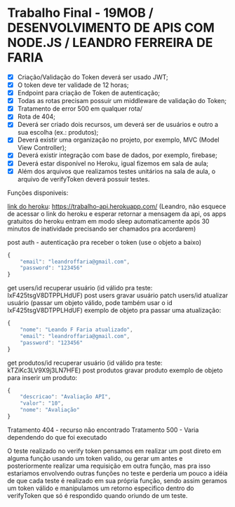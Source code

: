# Trabalho Final - 19MOB / DESENVOLVIMENTO DE APIS COM NODE.JS / LEANDRO FERREIRA DE FARIA

- [x]  Criação/Validação do Token deverá ser usado JWT;
- [x]  O token deve ter validade de 12 horas;
- [x]  Endpoint para criação de Token de autenticação;
- [x]  Todas as rotas precisam possuir um middleware de validação do Token;
- [x]  Tratamento de error 500 em qualquer rota/
- [x]  Rota de 404;
- [x]  Deverá ser criado dois recursos, um deverá ser de usuários e outro a sua escolha (ex.: produtos);
- [x]  Deverá existir uma organização no projeto, por exemplo, MVC (Model View Controller);
- [x]  Deverá existir integração com base de dados, por exemplo, firebase;
- [x]  Deverá estar disponível no Heroku, igual fizemos em sala de aula;
- [x]  Além dos arquivos que realizamos testes unitários na sala de aula, o arquivo de verifyToken deverá possuir testes.

Funções disponiveis:

[link do heroku](https://trabalho-api.herokuapp.com/): https://trabalho-api.herokuapp.com/
(Leandro, não esquece de acessar o link do heroku e esperar retornar a mensagem da api, os apps gratuitos do heroku entram em modo sleep automaticamente após 30 minutos de inatividade precisando ser chamados pra acordarem)
    
post auth - autenticação pra receber o token (use o objeto a baixo)

```javascript
{
    "email": "leandroffaria@gmail.com",
    "password": "123456"
}
```
get   users/id recuperar usuário (id válido pra teste: IxF425tsgV8DTPPLHdUF)
post  users    gravar usuário
patch users/id atualizar usuário (passar um objeto válido, pode também usar o id IxF425tsgV8DTPPLHdUF)
exemplo de objeto pra passar uma atualização:
```javascript
{
    "nome": "Leando F Faria atualizado",
    "email": "leandroffaria@gmail.com",
    "password": "123456"
}
```
get   produtos/id recuperar usuário (id válido pra teste: kTZiKc3LV9X9j3LN7HFE)
post  produtos    gravar produto
exemplo de objeto para inserir um produto:
```javascript
{
    "descricao": "Avaliação API",
    "valor": "10",
    "nome": "Avaliação"
}
```
Tratamento 404 - recurso não encontrado
Tratamento 500 - Varia dependendo do que foi executado
    
O teste realizado no verify token pensamos em realizar um post direto em alguma função usando um token valido, ou gerar um antes e posteriormente realizar uma requisição em outra função, mas pra isso estariamos envolvendo outras funções no teste e perderia um pouco a idéia de que cada teste é realizado em sua própria função, sendo assim geramos um token válido e manipulamos um retorno especifico dentro do verifyToken que só é respondido quando oriundo de um teste.
